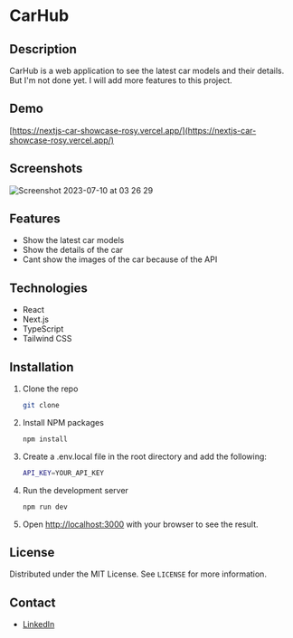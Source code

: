 # CarHub

## Description

CarHub is a web application to see the latest car models and their details. But I'm not done yet. I will add more features to this project.

## Demo

[https://nextjs-car-showcase-rosy.vercel.app/](https://nextjs-car-showcase-rosy.vercel.app/)

## Screenshots

![Screenshot 2023-07-10 at 03 26 29](https://github.com/yurkenn/nextjs-car_showcase/assets/69719126/09ec9476-ea12-4c0e-8a4d-83cdf220a5c8)

## Features

- Show the latest car models
- Show the details of the car
- Cant show the images of the car because of the API

## Technologies

- React
- Next.js
- TypeScript
- Tailwind CSS

## Installation

1. Clone the repo
   ```sh
   git clone
   ```
2. Install NPM packages
   ```sh
   npm install
   ```
3. Create a .env.local file in the root directory and add the following:

   ```sh
   API_KEY=YOUR_API_KEY
   ```

4. Run the development server
   ```sh
   npm run dev
   ```
5. Open [http://localhost:3000](http://localhost:3000) with your browser to see the result.

## License

Distributed under the MIT License. See `LICENSE` for more information.

## Contact

- [LinkedIn](https://www.linkedin.com/in/o%C4%9Fuzy%C3%BCrken)
